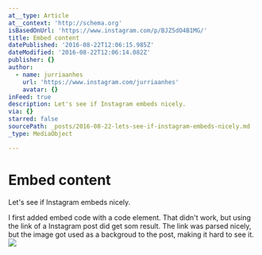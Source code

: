 ```yaml
---
at__type: Article
at__context: 'http://schema.org'
isBasedOnUrl: 'https://www.instagram.com/p/BJZ5dO4B1MG/'
title: Embed content
datePublished: '2016-08-22T12:06:15.985Z'
dateModified: '2016-08-22T12:06:14.082Z'
publisher: {}
author:
  - name: jurriaanhes
    url: 'https://www.instagram.com/jurriaanhes'
    avatar: {}
inFeed: true
description: Let's see if Instagram embeds nicely.
via: {}
starred: false
sourcePath: _posts/2016-08-22-lets-see-if-instagram-embeds-nicely.md
_type: MediaObject

---
```

# Embed content

Let's see if Instagram embeds nicely.

I first added embed code with a code element. That didn't work, but using the link of a Instagram post did get som result. The link was parsed nicely, but the image got used as a backgroud to the post, making it hard to see it.
![](https://s3-us-west-2.amazonaws.com/the-grid-img/p/e8f913b57e754563ef5fcf7906e8b36ce767663e.jpg)